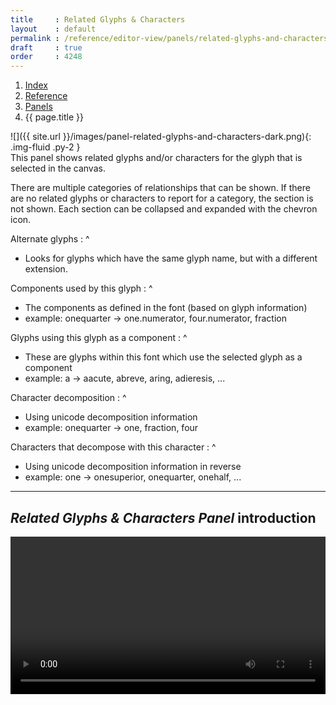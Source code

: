 ```yaml
---
title     : Related Glyphs & Characters
layout    : default
permalink : /reference/editor-view/panels/related-glyphs-and-characters
draft     : true
order     : 4248
---
```


<nav aria-label="breadcrumb">
  <ol class="breadcrumb small">
    <li class="breadcrumb-item"><a href="{{ site.url }}">Index</a></li>
    <li class="breadcrumb-item"><a href="{{ site.url }}/reference">Reference</a></li>
    <li class="breadcrumb-item"><a href="../panels">Panels</a></li>
    <li class="breadcrumb-item active" aria-current="page">{{ page.title }}</li>
  </ol>
</nav>

<div class='row'>
<div class='col-md' markdown='1'>
![]({{ site.url }}/images/panel-related-glyphs-and-characters-dark.png){: .img-fluid .py-2 }
</div>
<div class='col-md' markdown='1'>
This panel shows related glyphs and/or characters for the glyph that is selected in the canvas.

There are multiple categories of relationships that can be shown. If there are no related glyphs or characters to report for a category, the section is not shown. Each section can be collapsed and expanded with the chevron icon.

Alternate glyphs
: ^
  - Looks for glyphs which have the same glyph name, but with a different extension.

Components used by this glyph
: ^
  - The components as defined in the font (based on glyph information)
  - example: onequarter -> one.numerator, four.numerator, fraction

Glyphs using this glyph as a component
: ^
  - These are glyphs within this font which use the selected glyph as a component
  - example: a -> aacute, abreve, aring, adieresis, ...

Character decomposition
: ^
  - Using unicode decomposition information
  - example: onequarter -> one, fraction, four

Characters that decompose with this character
: ^
  - Using unicode decomposition information in reverse
  - example: one -> onesuperior, onequarter, onehalf, ...

</div>
</div>


- - -

*Related Glyphs & Characters Panel* introduction
-------
<video src="{{ site.url }}/videos/related-glyphs-and-characters.mp4" controls="controls" style="width: 100%; max-width: 600px">
</video>